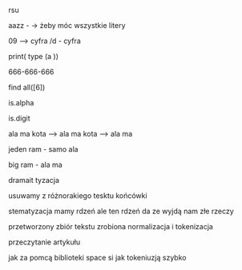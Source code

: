 
rsu 


aazz - -> żeby móc wszystkie litery

09 --> cyfra 
/d - cyfra

print( type (a ))



666-666-666

find all([6])

is.alpha

is.digit


ala ma kota  --> ala ma kota --> ala ma 

jeden ram - samo ala 

big ram - ala ma 

dramait tyzacja 

usuwamy z różnorakiego tesktu końcówki 

stematyzacja mamy rdzeń ale ten rdzeń da ze wyjdą nam złe rzeczy


przetworzony zbiór tekstu 
zrobiona normalizacja
i tokenizacja 



przeczytanie artykułu 

jak za pomcą biblioteki space si jak tokeniuzją szybko 